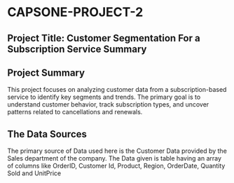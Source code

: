 # CAPSONE-PROJECT-2

## Project Title: Customer Segmentation For a Subscription Service Summary

## Project Summary
This project focuses on analyzing customer data from a subscription-based service to identify key segments and trends. The primary goal is to understand customer behavior, track subscription types, and uncover patterns related to cancellations and renewals. 

## The Data Sources
The primary source of Data used here is the Customer Data provided by the Sales department of the company. The Data given is table having an array of columns like OrderID, Customer Id, Product, Region, OrderDate, Quantity Sold and UnitPrice

